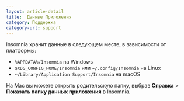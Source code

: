 ```yaml
---
layout: article-detail
title:  Данные Приложения
category: Поддержка
category-url: support
---
```


Insomnia хранит данные в следующем месте, в зависимости от платформы:

* `%APPDATA%/Insomnia` на Windows
* `$XDG_CONFIG_HOME/Insomnia` или `~/.config/Insomnia` на Linux
* `~/Library/Application Support/Insomnia` на macOS

На Mac вы можете открыть родительскую папку, выбрав **Справка** > **Показать папку данных приложения** в Insomnia.
